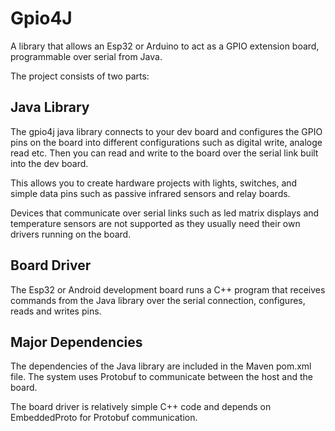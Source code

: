 # Gpio4J

A library that allows an Esp32 or Arduino to act as a GPIO extension board, programmable over serial from Java.

The project consists of two parts:

## Java Library

The gpio4j java library connects to your dev board and configures the GPIO pins on the board into different configurations such as digital write, analoge read etc. Then you can read and write to the board over the serial link built into the dev board.

This allows you to create hardware projects with lights, switches, and simple data pins such as passive infrared sensors and relay boards.

Devices that communicate over serial links such as led matrix displays and temperature sensors are not supported as they usually need their own drivers running on the board.

## Board Driver

The Esp32 or Android development board runs a C++ program that receives commands from the Java library over the serial connection, configures, reads and writes pins.

## Major Dependencies

The dependencies of the Java library are included in the Maven pom.xml file. The system uses Protobuf to communicate between the host and the board.

The board driver is relatively simple C++ code and depends on EmbeddedProto for Protobuf communication.
